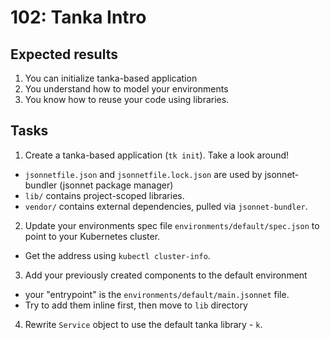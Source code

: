 # 102: Tanka Intro

## Expected results

1. You can initialize tanka-based application
2. You understand how to model your environments
3. You know how to reuse your code using libraries.

## Tasks

1. Create a tanka-based application (`tk init`). Take a look around!
  * `jsonnetfile.json` and `jsonnetfile.lock.json` are used by jsonnet-bundler (jsonnet package manager)
  * `lib/` contains project-scoped libraries.
  * `vendor/` contains external dependencies, pulled via `jsonnet-bundler`.
2. Update your environments spec file `environments/default/spec.json` to point to your Kubernetes cluster.
  * Get the address using `kubectl cluster-info`.
3. Add your previously created components to the default environment
  * your "entrypoint" is the `environments/default/main.jsonnet` file.
  * Try to add them inline first, then move to `lib` directory
4. Rewrite `Service` object to use the default tanka library - `k`.